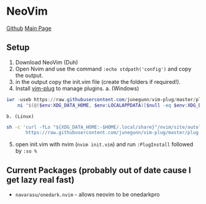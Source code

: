 # NeoVim
[Github](https://github.com/neovim/neovim/tree/master)
[Main Page](https://neovim.io/)

## Setup
1. Download NeoVim (Duh)
2. Open Nvim and use the command `:echo stdpath('config')` and copy the output.
3. in the output copy the init.vim file (create the folders if required!).
4. Install [vim-plug](https://github.com/junegunn/vim-plug) to manage plugins.
    a. (Windows)
```powershell
iwr -useb https://raw.githubusercontent.com/junegunn/vim-plug/master/plug.vim |`
    ni "$(@($env:XDG_DATA_HOME, $env:LOCALAPPDATA)[$null -eq $env:XDG_DATA_HOME])/nvim-data/site/autoload/plug.vim" -Force
```
    b. (Linux)
```sh
sh -c 'curl -fLo "${XDG_DATA_HOME:-$HOME/.local/share}"/nvim/site/autoload/plug.vim --create-dirs \
       https://raw.githubusercontent.com/junegunn/vim-plug/master/plug.vim'
```
5. open init.vim with nvim (`nvim init.vim`) and run `:PlugInstall` followed by `:so %`

## Current Packages (probably out of date cause I get lazy real fast)

- `navarasu/onedark.nvim` - allows neovim to be onedarkpro
